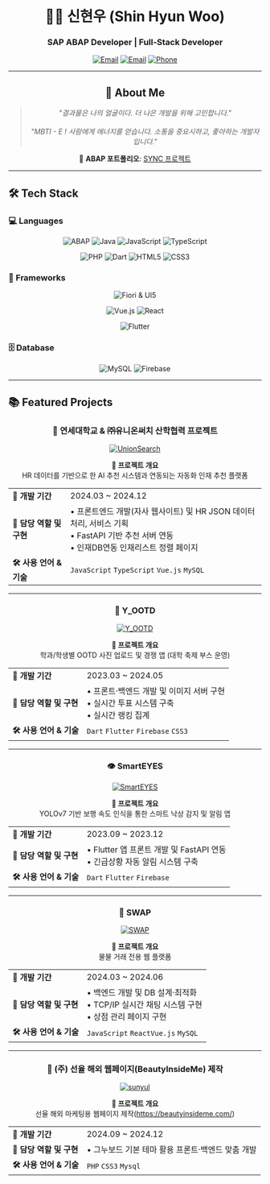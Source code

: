 <div align="center">

# 👨‍💻 신현우 (Shin Hyun Woo)
### SAP ABAP Developer | Full-Stack Developer

[![Email](https://img.shields.io/badge/Email-hws0807@yonsei.ac.kr-EA4335?style=for-the-badge&logo=gmail&logoColor=white)](mailto:hws0807@yonsei.ac.kr)
[![Email](https://img.shields.io/badge/Email-dkshin0807@gmail.com-EA4335?style=for-the-badge&logo=gmail&logoColor=white)](mailto:dkshin0807@gmail.com)
[![Phone](https://img.shields.io/badge/Phone-010--4665--2353-25D366?style=for-the-badge&logo=whatsapp&logoColor=white)](tel:010-4665-2353)

---

## 🌟 About Me
> *"결과물은 나의 얼굴이다. 더 나은 개발을 위해 고민합니다."*
> <br>
> <br>
> *"MBTI - E ! 사람에게 에너지를 얻습니다. 소통을 중요시하고, 좋아하는 개발자 입니다."*

🔗 **ABAP 포트폴리오**: [SYNC 프로젝트](https://www.notion.so/SYNC-Projects-2294004e375480949a89cd585cb707f5)

</div>

---

## 🛠️ Tech Stack

### 💻 Languages
<div align="center">
  
![ABAP](https://img.shields.io/badge/ABAP-0FAAFF?style=for-the-badge&logo=sap&logoColor=white)
![Java](https://img.shields.io/badge/Java-007396?style=for-the-badge&logo=openjdk&logoColor=white)
![JavaScript](https://img.shields.io/badge/JavaScript-F7DF1E?style=for-the-badge&logo=javascript&logoColor=black)
![TypeScript](https://img.shields.io/badge/TypeScript-3178C6?style=for-the-badge&logo=typescript&logoColor=white)

![PHP](https://img.shields.io/badge/PHP-777BB4?style=for-the-badge&logo=php&logoColor=white)
![Dart](https://img.shields.io/badge/Dart-0175C2?style=for-the-badge&logo=dart&logoColor=white)
![HTML5](https://img.shields.io/badge/HTML5-E34F26?style=for-the-badge&logo=html5&logoColor=white)
![CSS3](https://img.shields.io/badge/CSS3-1572B6?style=for-the-badge&logo=css3&logoColor=white)

</div>

### 🚀 Frameworks
<div align="center">
  
![Fiori & UI5](https://img.shields.io/badge/Fiori%20&%20UI5-0FAAFF?style=for-the-badge&logo=sap&logoColor=white)

![Vue.js](https://img.shields.io/badge/Vue.js-4FC08D?style=for-the-badge&logo=vue.js&logoColor=white)
![React](https://img.shields.io/badge/React-61DAFB?style=for-the-badge&logo=react&logoColor=black)

![Flutter](https://img.shields.io/badge/Flutter-02569B?style=for-the-badge&logo=flutter&logoColor=white)


</div>

### 🗄️ Database
<div align="center">
  
![MySQL](https://img.shields.io/badge/MySQL-4479A1?style=for-the-badge&logo=mysql&logoColor=white)
![Firebase](https://img.shields.io/badge/Firebase-FFCA28?style=for-the-badge&logo=firebase&logoColor=black)
</div>

---

## 📚 Featured Projects
<div align="center">

### 🏢 연세대학교 & ㈜유니온써치 산학협력 프로젝트 
[![UnionSearch](https://github-readme-stats.vercel.app/api/pin/?username=alpkh&repo=unionsearch&theme=tokyonight&hide_border=true)](https://github.com/alpkh/unionsearch)

**🎯 프로젝트 개요**  
HR 데이터를 기반으로 한 AI 추천 시스템과 연동되는 자동화 인재 추천 플랫폼 

<table align="center">
  <tr>
    <td><strong>📅 개발 기간</strong></td>
    <td>2024.03 ~ 2024.12</td>
  </tr>
  <tr>
    <td><strong>👥 담당 역할 및 구현</strong></td>
    <td>• 프론트엔드 개발(자사 웹사이트) 및 HR JSON 데이터 처리, 서비스 기획<br>• FastAPI 기반 추천 서버 연동<br>• 인재DB연동 인재리스트 정렬 페이지</td>
  </tr>
  <tr>
    <td><strong>🛠 사용 언어 & 기술</strong></td>
    <td><code>JavaScript</code> <code>TypeScript</code> <code>Vue.js</code> <code>MySQL</code></td>
  </tr>
</table>

---

### 👗 Y_OOTD 
[![Y_OOTD](https://github-readme-stats.vercel.app/api/pin/?username=alpkh&repo=y_ootd&theme=dracula&hide_border=true)](https://github.com/alpkh/y_ootd)

**🎯 프로젝트 개요**  
학과/학생별 OOTD 사진 업로드 및 경쟁 앱 (대학 축제 부스 운영)

<table align="center">
  <tr>
    <td><strong>📅 개발 기간</strong></td>
    <td>2023.03 ~ 2024.05</td>
  </tr>
  <tr>
    <td><strong>👥 담당 역할 및 구현</strong></td>
    <td>• 프론트·백엔드 개발 및 이미지 서버 구현<br>• 실시간 투표 시스템 구축<br>• 실시간 랭킹 집계</td>
  </tr>
  <tr>
    <td><strong>🛠 사용 언어 & 기술</strong></td>
    <td><code>Dart</code> <code>Flutter</code> <code>Firebase</code> <code>CSS3</code></td>
  </tr>
</table>

---

### 👁️ SmartEYES
[![SmartEYES](https://github-readme-stats.vercel.app/api/pin/?username=alpkh&repo=smarteyes&theme=radical&hide_border=true)](https://github.com/alpkh/smarteyes)

**🎯 프로젝트 개요**  
YOLOv7 기반 보행 속도 인식을 통한 스마트 낙상 감지 및 알림 앱

<table align="center">
  <tr>
    <td><strong>📅 개발 기간</strong></td>
    <td>2023.09 ~ 2023.12</td>
  </tr>
  <tr>
    <td><strong>👥 담당 역할 및 구현</strong></td>
    <td>• Flutter 앱 프론트 개발 및 FastAPI 연동<br>• 긴급상황 자동 알림 시스템 구축</td>
  </tr>
  <tr>
    <td><strong>🛠 사용 언어 & 기술</strong></td>
    <td><code>Dart</code> <code>Flutter</code> <code>Firebase</code></td>
  </tr>
</table>

---

### 🔄 SWAP 
[![SWAP](https://github-readme-stats.vercel.app/api/pin/?username=alpkh&repo=swap&theme=merko&hide_border=true)](https://github.com/alpkh/swap)

**🎯 프로젝트 개요**  
물물 거래 전용 웹 플랫폼

<table align="center">
  <tr>
    <td><strong>📅 개발 기간</strong></td>
    <td>2024.03 ~ 2024.06</td>
  </tr>
  <tr>
    <td><strong>👥 담당 역할 및 구현</strong></td>
    <td>• 백엔드 개발 및 DB 설계·최적화<br>• TCP/IP 실시간 채팅 시스템 구현<br>• 상점 관리 페이지 구현</td>
  </tr>
  <tr>
    <td><strong>🛠 사용 언어 & 기술</strong></td>
    <td><code>JavaScript</code> <code>React</code><code>Vue.js</code> <code>MySQL</code></td>
  </tr>
</table>

---

### 👗 (주) 선율 해외 웹페이지(BeautyInsideMe) 제작
[![sunyul](https://github-readme-stats.vercel.app/api/pin/?username=alpkh&repo=sunyul&theme=dracula&hide_border=true)](https://github.com/alpkh/sunyul)

**🎯 프로젝트 개요**  
선율 해외 마케팅용 웹페이지 제작(https://beautyinsideme.com/)

<table align="center">
  <tr>
    <td><strong>📅 개발 기간</strong></td>
    <td>2024.09 ~ 2024.12</td>
  </tr>
  <tr>
    <td><strong>👥 담당 역할 및 구현</strong></td>
    <td>• 그누보드 기본 테마 활용 프론트·백엔드 맞춤 개발
  </tr>
  <tr>
    <td><strong>🛠 사용 언어 & 기술</strong></td>
    <td><code>PHP</code> <code>CSS3</code> <code>Mysql</code></td>
  </tr>
</table>



</div>

